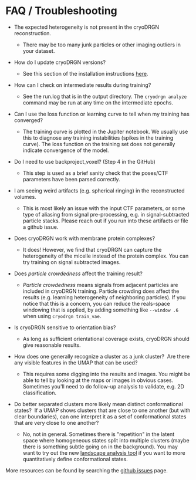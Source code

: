 # FAQ / Troubleshooting

- The expected heterogeneity is not present in the cryoDRGN reconstruction.
    - There may be too many junk particles or other imaging outliers in your dataset.
&nbsp;
- How do I update cryoDRGN versions?
    - See this section of the installation instructions
      [here](https://www.notion.so/cryoDRGN-installation-with-anaconda-4cff0367d9b241bb8d902efe339d01e6).

- How can I check on intermediate results during training?
    - See the run.log that is in the output directory. The `cryodrgn analyze` command may be run at any time on the
      intermediate epochs.

- Can I use the loss function or learning curve to tell when my training has converged?
    - The training curve is plotted in the Jupiter notebook. We usually use this to diagnose any training instabilities
      (spikes in the training curve). The loss function on the training set does not generally indicate convergence of
      the model.

- Do I need to use backproject_voxel? (Step 4 in the GitHub)
    - This step is used as a brief sanity check that the poses/CTF parameters have been parsed correctly.

- I am seeing weird artifacts (e.g. spherical ringing) in the reconstructed volumes.
    - This is most likely an issue with the input CTF parameters, or some type of aliasing from signal pre-processing,
      e.g. in signal-subtracted particle stacks. Please reach out if you run into these artifacts or file a github issue.

- Does cryoDRGN work with membrane protein complexes?
    - It does! However, we find that cryoDRGN can capture the heterogeneity of the micelle instead of the protein
      complex. You can try training on signal subtracted images.

- Does *particle crowdedness* affect the training result?
    - *Particle crowdedness* means signals from adjacent particles are included in cryoDRGN training.
      Particle crowding does affect the results (e.g. learning heterogeneity of neighboring particles).
      If you notice that this is a concern, you can reduce the reals-space windowing that is applied, by adding
      something like `--window .6` when using `cryodrgn train_vae`.

- Is cryoDRGN sensitive to orientation bias?
    - As long as sufficient orientational coverage exists, cryoDRGN should give reasonable results.

- How does one generally recognize a cluster as a junk cluster?  Are there any visible features in the UMAP that can
  be used?
    - This requires some digging into the results and images. You might be able to tell by looking at the maps or images
      in obvious cases. Sometimes you'll need to do follow-up analysis to validate, e.g. 2D classification.

- Do better separated clusters more likely mean distinct conformational states?  If a UMAP shows clusters that are 
  close to one another (but with clear boundaries), can one interpret it as a set of conformational states that are very
  close to one another?
    - No, not in general. Sometimes there is "repetition" in the latent space where homogeneous states split into
      multiple clusters (maybe there is something subtle going on in the background). You may want to try out the new
      [landscape analysis tool](https://www.notion.so/cryodrgn-conformational-landscape-analysis-a5af129288d54d1aa95388bdac48235a)
      if you want to more quantitatively define conformational states.

More resources can be found by searching the [github issues](https://github.com/zhonge/cryodrgn/issues) page.